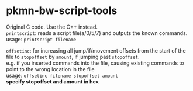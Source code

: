 # pkmn-bw-script-tools
Original C code. Use the C++ instead. \
``printscript``: reads a script file(a/0/5/7) and outputs the known commands.\
usage: ``printscript filename``

``offsetinc``: for increasing all jump/if/movement offsets from the start of the file to ``stopoffset`` by ``amount``, if jumping past ``stopoffset``.\
e.g. if you inserted commands into the file, causing existing commands to point to the wrong location in the file\
usage: ``offsetinc filename stopoffset amount``\
**specify stopoffset and amount in hex**
